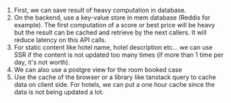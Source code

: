 1. First, we can save result of heavy computation in database.
2. On the backend, use a key-value store in mem database (Reddis for example).
The first computation of a score or best price will be heavy but the result can be cached and retrieve by the next callers. It will reduce latency on this API calls.
3. For static content like hotel name, hotel description etc... we can use SSR if the content is not updated too many times (if more than 1 time per day, it's not worth).
4. We can also use a postgre view for the room booked case
5. Use the cache of the browser or a library like tanstack query to cache data on client side. For hotels, we can put a one hour cache since the data is not being updated a lot.
